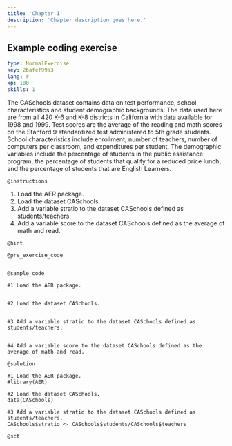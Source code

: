 ```yaml
---
title: 'Chapter 1'
description: 'Chapter description goes here.'
---
```


## Example coding exercise

```yaml
type: NormalExercise
key: 2bafef99a3
lang: r
xp: 100
skills: 1
```

The CASchools dataset contains data on test performance, school characteristics and student demographic backgrounds. The data used here are from all 420 K-6 and K-8 districts in California with data available for 1998 and 1999. Test scores are the average of the reading and math scores on the Stanford 9 standardized test administered to 5th grade students. School characteristics include enrollment, number of teachers, number of computers per classroom, and expenditures per student. The demographic variables include the percentage of
students in the public assistance program, the percentage of students that qualify for a reduced price lunch, and the percentage of students that are
English Learners.

`@instructions`
1) Load the AER package.
2) Load the dataset CASchools.
3) Add a variable stratio to the dataset CASchools defined as students/teachers.
4) Add a variable score to the dataset CASchools defined as the average of math and read.

`@hint`


`@pre_exercise_code`
```{r}

```

`@sample_code`
```{r}
#1 Load the AER package.


#2 Load the dataset CASchools.


#3 Add a variable stratio to the dataset CASchools defined as students/teachers.


#4 Add a variable score to the dataset CASchools defined as the average of math and read.

```

`@solution`
```{r}
#1 Load the AER package.
#library(AER)

#2 Load the dataset CASchools.
data(CASchools)

#3 Add a variable stratio to the dataset CASchools defined as students/teachers.
CASchools$stratio <- CASchools$students/CASchools$teachers

```

`@sct`
```{r}

```
